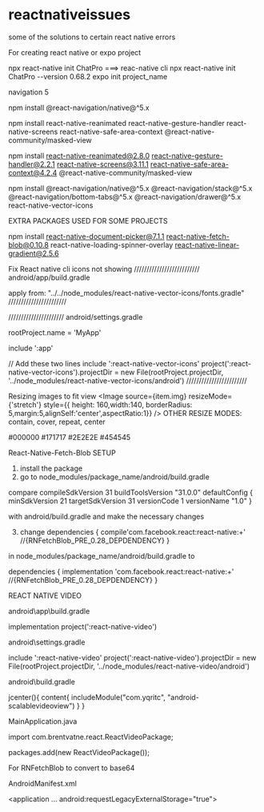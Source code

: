 # reactnativeissues
some of the solutions to certain react native errors

For creating react native or expo project

npx react-native init ChatPro ===> reac-native cli
npx react-native init ChatPro --version 0.68.2
expo init project_name

navigation 5

npm install @react-navigation/native@^5.x

npm install react-native-reanimated react-native-gesture-handler react-native-screens react-native-safe-area-context @react-native-community/masked-view

npm install react-native-reanimated@2.8.0 react-native-gesture-handler@2.2.1 react-native-screens@3.11.1 react-native-safe-area-context@4.2.4 @react-native-community/masked-view

npm install @react-navigation/native@^5.x @react-navigation/stack@^5.x @react-navigation/bottom-tabs@^5.x @react-navigation/drawer@^5.x react-native-vector-icons

EXTRA PACKAGES USED FOR SOME PROJECTS

npm install react-native-document-picker@7.1.1 react-native-fetch-blob@0.10.8 react-native-loading-spinner-overlay react-native-linear-gradient@2.5.6



Fix React native cli icons not showing
//////////////////////////
android/app/build.gradle

apply from: "../../node_modules/react-native-vector-icons/fonts.gradle"
///////////////////////

//////////////////////
android/settings.gradle

rootProject.name = 'MyApp'

include ':app'

// Add these two lines
include ':react-native-vector-icons'
project(':react-native-vector-icons').projectDir = new File(rootProject.projectDir, '../node_modules/react-native-vector-icons/android')
////////////////////////


Resizing images to fit view
<Image
    source={item.img}
    resizeMode={'stretch'}
    style={{ height: 160,width:140, borderRadius: 5,margin:5,alignSelf:'center',aspectRatio:1}}
    />
OTHER RESIZE MODES: contain, cover, repeat, center


#000000 #171717 #2E2E2E #454545


React-Native-Fetch-Blob SETUP
1) install the package
2) go to node_modules/package_name/android/build.gradle

compare
compileSdkVersion 31
    buildToolsVersion "31.0.0"
    defaultConfig {
        minSdkVersion 21
        targetSdkVersion 31
        versionCode 1
        versionName "1.0"
    }

with android/build.gradle and make the necessary changes

3) change
dependencies {
    compile'com.facebook.react:react-native:+'
    //{RNFetchBlob_PRE_0.28_DEPDENDENCY}
}

in node_modules/package_name/android/build.gradle to

dependencies {
    implementation 'com.facebook.react:react-native:+'
    //{RNFetchBlob_PRE_0.28_DEPDENDENCY}
}




REACT NATIVE VIDEO

android\app\build.gradle

implementation project(':react-native-video')


android\settings.gradle

include ':react-native-video'
project(':react-native-video').projectDir = new File(rootProject.projectDir, '../node_modules/react-native-video/android')

android\build.gradle

jcenter(){
            content{
                includeModule("com.yqritc", "android-scalablevideoview")
            }
        }


MainApplication.java

import com.brentvatne.react.ReactVideoPackage;

packages.add(new ReactVideoPackage());


For RNFetchBlob to convert to base64

AndroidManifest.xml

<application
  ...
  android:requestLegacyExternalStorage="true">

